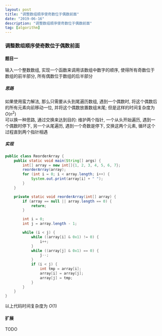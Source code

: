 ```yaml
---
layout: post
title: "调整数组顺序使奇数位于偶数前面"
date: "2019-06-16"
description: "调整数组顺序使奇数位于偶数前面"
tag: [algorithm]
---
```


### 调整数组顺序使奇数位于偶数前面

#### 题目一
输入一个整数数组, 实现一个函数来调用该数组中数字的顺序, 使得所有奇数位于数组的前半部分, 所有偶数位于数组的后半部分

##### 思路
如果使用蛮力解法, 那么只需要从头到尾遍历数组, 遇到一个偶数时, 将这个偶数后的所有元素向前移动一位, 并将这个偶数放置数组末尾; 但是这样的时间复杂度为 $O(n^2)$  
可以换一种思路, 通过交换来达到目的: 维护两个指针, 一个从头开始遍历, 遇到一个偶数时停下, 另一个从尾遍历, 遇到一个奇数是停下, 交换这两个元素, 循环这个过程直到两个指针相遇

##### 实现
```Java
public class ReorderArray {
    public static void main(String[] args) {
        int[] array = new int[]{1, 2, 3, 4, 5, 6, 7};
        reorderArray(array);
        for (int i = 0; i < array.length; i++) {
            System.out.print(array[i] + " ");
        }
    }

    private static void reorderArray(int[] array) {
        if (array == null || array.length == 0) {
            return;
        }

        int i = 0;
        int j = array.length - 1;

        while (i < j) {
            while ((array[i] & 0x1) != 0) {
                i++;
            }
            while ((array[j] & 0x1) == 0) {
                j--;
            }
            if (i < j) {
                int tmp = array[i];
                array[i] = array[j];
                array[j] = tmp;
            }
        }
    }
}
```
以上代码时间复杂度为 $O(1)$

#### 扩展
TODO

